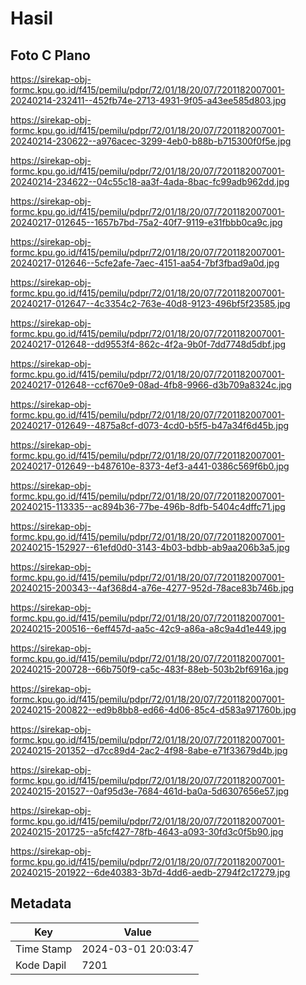 # Hasil

## Foto C Plano

https://sirekap-obj-formc.kpu.go.id/f415/pemilu/pdpr/72/01/18/20/07/7201182007001-20240214-232411--452fb74e-2713-4931-9f05-a43ee585d803.jpg

https://sirekap-obj-formc.kpu.go.id/f415/pemilu/pdpr/72/01/18/20/07/7201182007001-20240214-230622--a976acec-3299-4eb0-b88b-b715300f0f5e.jpg

https://sirekap-obj-formc.kpu.go.id/f415/pemilu/pdpr/72/01/18/20/07/7201182007001-20240214-234622--04c55c18-aa3f-4ada-8bac-fc99adb962dd.jpg

https://sirekap-obj-formc.kpu.go.id/f415/pemilu/pdpr/72/01/18/20/07/7201182007001-20240217-012645--1657b7bd-75a2-40f7-9119-e31fbbb0ca9c.jpg

https://sirekap-obj-formc.kpu.go.id/f415/pemilu/pdpr/72/01/18/20/07/7201182007001-20240217-012646--5cfe2afe-7aec-4151-aa54-7bf3fbad9a0d.jpg

https://sirekap-obj-formc.kpu.go.id/f415/pemilu/pdpr/72/01/18/20/07/7201182007001-20240217-012647--4c3354c2-763e-40d8-9123-496bf5f23585.jpg

https://sirekap-obj-formc.kpu.go.id/f415/pemilu/pdpr/72/01/18/20/07/7201182007001-20240217-012648--dd9553f4-862c-4f2a-9b0f-7dd7748d5dbf.jpg

https://sirekap-obj-formc.kpu.go.id/f415/pemilu/pdpr/72/01/18/20/07/7201182007001-20240217-012648--ccf670e9-08ad-4fb8-9966-d3b709a8324c.jpg

https://sirekap-obj-formc.kpu.go.id/f415/pemilu/pdpr/72/01/18/20/07/7201182007001-20240217-012649--4875a8cf-d073-4cd0-b5f5-b47a34f6d45b.jpg

https://sirekap-obj-formc.kpu.go.id/f415/pemilu/pdpr/72/01/18/20/07/7201182007001-20240217-012649--b487610e-8373-4ef3-a441-0386c569f6b0.jpg

https://sirekap-obj-formc.kpu.go.id/f415/pemilu/pdpr/72/01/18/20/07/7201182007001-20240215-113335--ac894b36-77be-496b-8dfb-5404c4dffc71.jpg

https://sirekap-obj-formc.kpu.go.id/f415/pemilu/pdpr/72/01/18/20/07/7201182007001-20240215-152927--61efd0d0-3143-4b03-bdbb-ab9aa206b3a5.jpg

https://sirekap-obj-formc.kpu.go.id/f415/pemilu/pdpr/72/01/18/20/07/7201182007001-20240215-200343--4af368d4-a76e-4277-952d-78ace83b746b.jpg

https://sirekap-obj-formc.kpu.go.id/f415/pemilu/pdpr/72/01/18/20/07/7201182007001-20240215-200516--6eff457d-aa5c-42c9-a86a-a8c9a4d1e449.jpg

https://sirekap-obj-formc.kpu.go.id/f415/pemilu/pdpr/72/01/18/20/07/7201182007001-20240215-200728--66b750f9-ca5c-483f-88eb-503b2bf6916a.jpg

https://sirekap-obj-formc.kpu.go.id/f415/pemilu/pdpr/72/01/18/20/07/7201182007001-20240215-200822--ed9b8bb8-ed66-4d06-85c4-d583a971760b.jpg

https://sirekap-obj-formc.kpu.go.id/f415/pemilu/pdpr/72/01/18/20/07/7201182007001-20240215-201352--d7cc89d4-2ac2-4f98-8abe-e71f33679d4b.jpg

https://sirekap-obj-formc.kpu.go.id/f415/pemilu/pdpr/72/01/18/20/07/7201182007001-20240215-201527--0af95d3e-7684-461d-ba0a-5d6307656e57.jpg

https://sirekap-obj-formc.kpu.go.id/f415/pemilu/pdpr/72/01/18/20/07/7201182007001-20240215-201725--a5fcf427-78fb-4643-a093-30fd3c0f5b90.jpg

https://sirekap-obj-formc.kpu.go.id/f415/pemilu/pdpr/72/01/18/20/07/7201182007001-20240215-201922--6de40383-3b7d-4dd6-aedb-2794f2c17279.jpg


## Metadata

| Key        | Value               |
| ---------- | ------------------- |
| Time Stamp | 2024-03-01 20:03:47 |
| Kode Dapil | 7201                |




